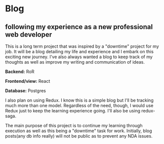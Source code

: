 # Blog
## following my experience as a new professional web developer

This is a long term project that was inspired by a "downtime" project for my job. It will be a blog detailing my life and experience and I embark on this exciting new journey. I've also always wanted a blog to keep track of my thoughts as well as improve my writing and communication of ideas.


__Backend:__ RoR

__Frontend/view:__ React

__Database:__ Postgres

I also plan on using Redux. I know this is a simple blog but I'll be tracking much more than one model. Regardless of the need, though, I would use Redux just to keep the learning experience going. I'll also be using redux-saga.

The main purpose of this project is to continue my learning through execution as well as this being a "downtime" task for work. Initially, blog posts(any db info really) will not be public as to prevent any NDA issues.